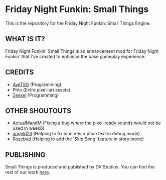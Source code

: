 
# Friday Night Funkin: Small Things

This is the repository for the Friday Night Funkin: Small Things Engine.

## WHAT IS IT?

Friday Night Funkin' Small Things is an enhancement mod for Friday Night Funkin' that I've created to enhance the base gameplay experience.

## CREDITS
- [AyeTSG](https://twitter.com/AyeTSG) (Programming)
- Pirlo (Extra pixel-art assets)
- [Zeexel](https://twitter.com/Zeexel32) (Programming)

## OTHER SHOUTOUTS
- [ActualMandM](https://twitter.com/ActualMandM) (Fixing a bug where the pixel-ready sounds would not be used in week6)
- [angeld23](https://twitter.com/angeld23_) (Helping to fix icon description text in debug mode)
- [Rozebud](https://twitter.com/helpme_thebigt) (Helping to add the 'Skip Song' feature in story mode)

## PUBLISHING
Small Things is produced and published by DX Studios.
You can find the rest of our work [here](https://ayetsg.github.io/projects/dx/our_work).

